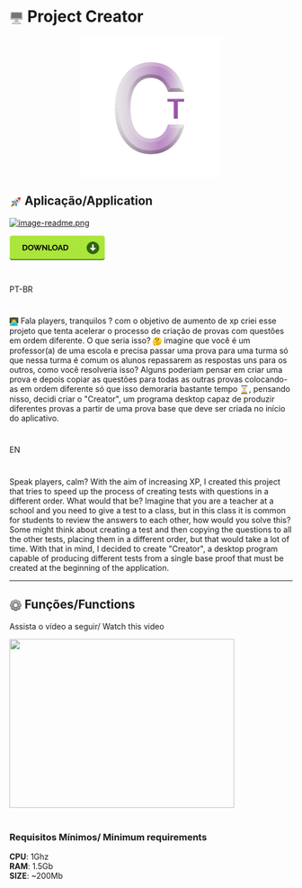 <main>
<h1><img src="to_readme\desktop.png" width="25" height="25" align="center"></img> Project Creator</h1>
<p align="center">
<img src="to_readme\logo_readme.png" align="center" ></img>
</p>



<h2><img src="to_readme\emoji_rocket.png" width="22" height="22" align="center"></img> Aplicação/Application</h2>

[![image-readme.png](https://i.postimg.cc/jdsC1Ybz/image-readme.png)](https://postimg.cc/G95cBN92)

[<img src="to_readme/kindpng_4986476.png" width="170"/>](https://www.mediafire.com/file/s9wl4nnrzohuxi2/creator1.0_setup.exe/file)
</main>

#

PT-BR
#

<div class='text_main'>
    <img src="to_readme\emoji_programing.png" width="16" height="16" align="center" ><img>
    Fala players, tranquilos ? com o objetivo de aumento de xp criei esse projeto que tenta acelerar o processo de criação de provas com questões em ordem diferente.
    O que seria isso? <img src="to_readme\duvide_emoji.png" width="16" height="16" align="center"><img> imagine que você é um professor(a) de uma escola e precisa passar uma prova para uma turma só que nessa turma é comum os alunos repassarem as respostas uns para os outros, como você resolveria isso? Alguns poderiam pensar em criar uma prova e  depois copiar as questões para todas as outras provas colocando-as em ordem diferente só que isso demoraria bastante tempo <img src="to_readme\emoji_time.png" width="16" height="16" align="center"><img>, pensando nisso, decidi criar o "Creator", um programa desktop capaz de produzir diferentes provas a partir de uma prova base que deve ser criada no início do aplicativo.
</div>

#
EN
#

Speak players, calm? With the aim of increasing XP, I created this project that tries to speed up the process of creating tests with questions in a different order. What would that be? Imagine that you are a teacher at a school and you need to give a test to a class, but in this class it is common for students to review the answers to each other, how would you solve this? Some might think about creating a test and then copying the questions to all the other tests, placing them in a different order, but that would take a lot of time. With that in mind, I decided to create "Creator", a desktop program capable of producing different tests from a single base proof that must be created at the beginning of the application.


<hr>
<h2><img src="to_readme\config_emoji.png" width="22" height="22" align="center" ></img> Funções/Functions</h2>

Assista o vídeo a seguir/ Watch this video 


[<img src="https://img.youtube.com/vi/GzTMQxRmNKg/hqdefault.jpg" width="400" height="300"
/>](https://youtu.be/GzTMQxRmNKg)

#

<h3>Requisitos Mínimos/ Minimum requirements</h3>

<strong>CPU</strong>: 1Ghz <br>
<strong>RAM</strong>: 1.5Gb<br>
<strong>SIZE</strong>: ~200Mb
